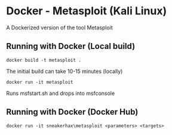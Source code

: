 # Docker - Metasploit (Kali Linux)

A Dockerized version of the tool Metasploit

## Running with Docker (Local build)

```docker build -t metasploit .```

The initial build can take 10-15 minutes (locally)

```docker run -it metasploit```

Runs msfstart.sh and drops into msfconsole

## Running with Docker (Docker Hub)

```docker run -it sneakerhax\metasploit <parameters> <targets>```
